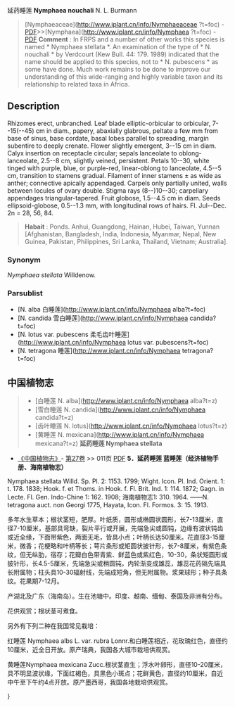 延药睡莲 **Nymphaea nouchali** N. L. Burmann

> [Nymphaeaceae](http://www.iplant.cn/info/Nymphaeaceae ?t=foc) - [PDF](http://iplant.cn/foc/pdf/Nymphaeaceae.pdf)>>[Nymphaea](http://www.iplant.cn/info/Nymphaea ?t=foc) - [PDF](http://www.iplant.cn/foc/pdf/Nymphaea.pdf)
> **Comment** : 
> In FRPS and a number of other works this species is named * Nymphaea stellata *. An examination of the type of * N. nouchali * by Verdcourt (Kew Bull. 44: 179. 1989) indicated that the name should be applied to this species, not to * N. pubescens * as some have done. Much work remains to be done to improve our understanding of this wide-ranging and highly variable taxon and its relationship to related taxa in Africa.

## Description

Rhizomes erect, unbranched. Leaf blade elliptic-orbicular to orbicular, 7--15(--45) cm in diam., papery, abaxially glabrous, peltate a few mm from base of sinus, base cordate, basal lobes parallel to spreading, margin subentire to deeply crenate. Flower slightly emergent, 3--15 cm in diam. Calyx insertion on receptacle circular; sepals lanceolate to oblong-lanceolate, 2.5--8 cm, slightly veined, persistent. Petals 10--30, white tinged with purple, blue, or purple-red, linear-oblong to lanceolate, 4.5--5 cm, transition to stamens gradual. Filament of inner stamens ± as wide as anther; connective apically appendaged. Carpels only partially united, walls between locules of ovary double. Stigma rays (8--)10--30; carpellary appendages triangular-tapered. Fruit globose, 1.5--4.5 cm in diam. Seeds ellipsoid-globose, 0.5--1.3 mm, with longitudinal rows of hairs. Fl. Jul--Dec. 2n = 28, 56, 84.
> **Habait** : 
> Ponds. Anhui, Guangdong, Hainan, Hubei, Taiwan, Yunnan [Afghanistan, Bangladesh, India, Indonesia, Myanmar, Nepal, New Guinea, Pakistan, Philippines, Sri Lanka, Thailand, Vietnam; Australia].

### Synonym
*Nymphaea stellata* Willdenow.

### Parsublist

* [N.  alba  白睡莲](http://www.iplant.cn/info/Nymphaea alba?t=foc)
* [N.  candida  雪白睡莲](http://www.iplant.cn/info/Nymphaea candida?t=foc)
* [N.  lotus var. pubescens  柔毛齿叶睡莲](http://www.iplant.cn/info/Nymphaea lotus var. pubescens?t=foc)
* [N.  tetragona  睡莲](http://www.iplant.cn/info/Nymphaea tetragona?t=foc)
## 中国植物志

> * [白睡莲  N.  alba](http://www.iplant.cn/info/Nymphaea alba?t=z)
> * [雪白睡莲  N.  candida](http://www.iplant.cn/info/Nymphaea candida?t=z)
> * [齿叶睡莲  N.  lotus](http://www.iplant.cn/info/Nymphaea lotus?t=z)
> * [黄睡莲  N.  mexicana](http://www.iplant.cn/info/Nymphaea mexicana?t=z)
**延药睡莲 Nymphaea stellata**

* [《中国植物志》](http://www.iplant.cn/frps)- [第27卷](http://www.iplant.cn/frps/vol/27) >> 011页 [PDF](http://www.iplant.cn/frps/pdf/27/011.pdf)
**5．延药睡莲 蓝睡莲（经济植物手册、海南植物志）**

Nymphaea stellata Willd. Sp. Pl. 2: 1153. 1799; Wight. Icon. Pl. Ind. Orient. 1: t. 178. 1838; Hook. f. et Thoms. in Hook. f. Fl. Brit. Ind. 1: 114. 1872; Gagn. in Lecte. Fl. Gen. Indo-Chine 1: 162. 1908; 海南植物志1: 310. 1964. ——N. tetragona auct. non Georgi 1775, Hayata, Icon. Fl. Formos. 3: 15. 1913.

多年水生草本；根状茎短，肥厚。叶纸质，圆形或椭圆状圆形，长7-13厘米，直径7-10厘米，基部具弯缺，裂片平行或开展，先端急尖或圆钝，边缘有波状钝齿或近全缘，下面带紫色，两面无毛，皆具小点；叶柄长达50厘米。花直径3-15厘米，微香；花梗略和叶柄等长；萼片条形或矩圆状披针形，长7-8厘米，有紫色条纹，但无纵肋，宿存；花瓣白色带青紫、鲜蓝色或紫红色，10-30，条状矩圆形或披针形，长4.5-5厘米，先端急尖或稍圆钝，内轮渐变成雄蕊，雄蕊花药隔先端具长附属物；柱头具10-30辐射线，先端成短角，但无附属物。浆果球形；种子具条纹。花果期7-12月。

产湖北及广东（海南岛）。生在池塘中。印度、越南、缅甸、泰国及非洲有分布。

花供观赏；根状茎可煮食。

另外有下列二种在我国常见栽培：

红睡莲 Nymphaea albs L. var. rubra Lonnr.和白睡莲相近，花玫瑰红色，直径约10厘米，近全日开放。原产瑞典，我国各大城市栽培供观赏。

黄睡莲Nymphaea mexicana Zucc.根状茎直生；浮水叶卵形，直径10-20厘米，具不明显波状缘，下面红褐色，具黑色小斑点；花鲜黄色，直径约10厘米，自近中午至下午约4点开放。原产墨西哥，我国各地栽培供观赏。

}